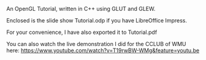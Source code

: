 An OpenGL Tutorial, written in C++ using GLUT and GLEW.

Enclosed is the slide show Tutorial.odp if you have LibreOffice Impress.

For your convenience, I have also exported it to Tutorial.pdf

You can also watch the live demonstration I did for the CCLUB of WMU here:
https://www.youtube.com/watch?v=T19rwBW-WMg&feature=youtu.be